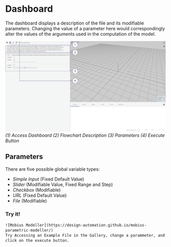 # Dashboard

The dashboard displays a description of the file and its modifiable parameters. Changing the value of a parameter here would correspondingly alter the values of the arguments used in the computation of the model.

![Dashboard](./imgs/1.1.1-dashboard.png)
*(1) Access Dashboard (2) Flowchart Description (3) Parameters (4) Execute Button*

## Parameters

There are five possible global variable types:
* *Simple Input* (Fixed Default Value)
* *Slider* (Modifiable Value, Fixed Range and Step)
* *Checkbox* (Modifiable)
* *URL* (Fixed Default Value)
* *File* (Modifiable)

### Try it!
    ![Mobius Modeller](https://design-automation.github.io/mobius-parametric-modeller/)
    Try Accessing an Example File in the Gallery, change a parammeter, and click on the execute button.
